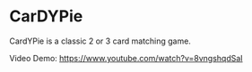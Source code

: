 
# CarDYPie
CardYPie is a classic 2 or 3 card matching game. 

Video Demo: https://www.youtube.com/watch?v=8vngshqdSaI
